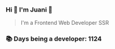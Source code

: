 ### Hi 👋 I&#39;m Juani 🦁

> I&#39;m a Frontend Web Developer SSR

### 📚 Days being a developer: 1124
